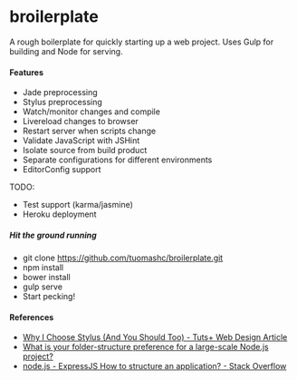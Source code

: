 broilerplate
============

A rough boilerplate for quickly starting up a web project. Uses Gulp for building and Node for serving.

#### Features
 * Jade preprocessing
 * Stylus preprocessing
 * Watch/monitor changes and compile
 * Livereload changes to browser
 * Restart server when scripts change
 * Validate JavaScript with JSHint 
 * Isolate source from build product
 * Separate configurations for different environments
 * EditorConfig support

TODO:
 * Test support (karma/jasmine)
 * Heroku deployment

##### Hit the ground running
 * git clone https://github.com/tuomashc/broilerplate.git
 * npm install
 * bower install
 * gulp serve
 * Start pecking! 

#### References
 * [Why I Choose Stylus (And You Should Too) - Tuts+ Web Design Article](http://webdesign.tutsplus.com/articles/why-i-choose-stylus-and-you-should-too--webdesign-18412)
 * [What is your folder-structure preference for a large-scale Node.js project?](http://gist.github.com/lancejpollard/1398757)
 * [node.js - ExpressJS How to structure an application? - Stack Overflow](http://stackoverflow.com/questions/5778245/expressjs-how-to-structure-an-application)

